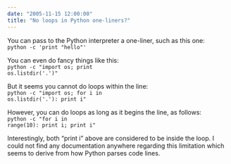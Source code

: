 ```yaml
---
date: "2005-11-15 12:00:00"
title: "No loops in Python one-liners?"
---
```




You can pass to the Python interpreter a one-liner, such as this one:<br/>
<code>python -c 'print "hello"'<br/>
</code><br/>
You can even do fancy things like this:<br/>
<code>python -c "import os; print os.listdir('.')"<br/>
</code><br/>
But it seems you cannot do loops within the line:<br/>
<code>python -c "import os; for i in os.listdir('.'): print i"<br/>
</code><br/>
However, you can do loops as long as it begins the line, as follows:<br/>
<code>python -c "for i in range(10): print i; print i"<br/>
</code><br/>
Interestingly, both &ldquo;print i&rdquo; above are considered to be inside the loop. I could not find any documentation anywhere regarding this limitation which seems to derive from how Python parses code lines.

